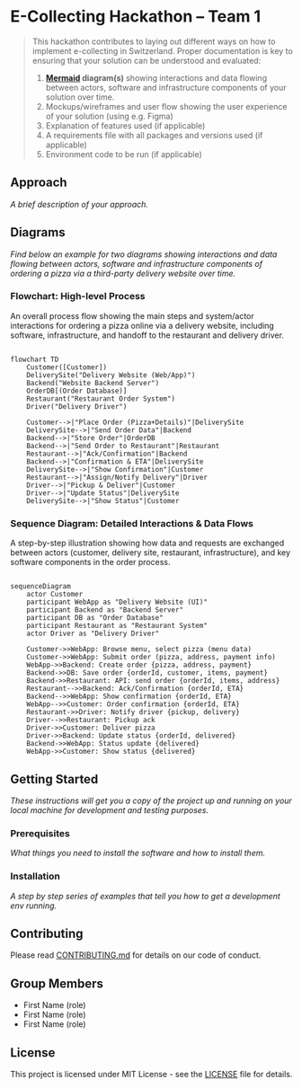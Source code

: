 # E-Collecting Hackathon – Team 1

> This hackathon contributes to laying out different ways on how to implement e-collecting in Switzerland. Proper documentation is key to ensuring that your solution can be understood and evaluated:
>
> 1) **[Mermaid](https://mermaid.js.org/) diagram(s)** showing interactions and data flowing between actors, software and infrastructure components of your solution over time.
> 2) Mockups/wireframes and user flow showing the user experience of your solution (using e.g. Figma)
> 3) Explanation of features used (if applicable)
> 4) A requirements file with all packages and versions used (if applicable)
> 5) Environment code to be run (if applicable)


## Approach

*A brief description of your approach.*

## Diagrams

*Find below an example for two diagrams showing interactions and data flowing between actors, software and infrastructure components of ordering a pizza via a third-party delivery website over time.*

### Flowchart: High-level Process

An overall process flow showing the main steps and system/actor interactions for ordering a pizza online via a delivery website, including software, infrastructure, and handoff to the restaurant and delivery driver.

```mermaid

flowchart TD
    Customer([Customer])
    DeliverySite("Delivery Website (Web/App)")
    Backend("Website Backend Server")
    OrderDB[(Order Database)]
    Restaurant("Restaurant Order System")
    Driver("Delivery Driver")

    Customer-->|"Place Order (Pizza+Details)"|DeliverySite
    DeliverySite-->|"Send Order Data"|Backend
    Backend-->|"Store Order"|OrderDB
    Backend-->|"Send Order to Restaurant"|Restaurant
    Restaurant-->|"Ack/Confirmation"|Backend
    Backend-->|"Confirmation & ETA"|DeliverySite
    DeliverySite-->|"Show Confirmation"|Customer
    Restaurant-->|"Assign/Notify Delivery"|Driver
    Driver-->|"Pickup & Deliver"|Customer
    Driver-->|"Update Status"|DeliverySite
    DeliverySite-->|"Show Status"|Customer

```

### Sequence Diagram: Detailed Interactions & Data Flows 

A step-by-step illustration showing how data and requests are exchanged between actors (customer, delivery site, restaurant, infrastructure), and key software components in the order process.

```mermaid

sequenceDiagram
    actor Customer
    participant WebApp as "Delivery Website (UI)"
    participant Backend as "Backend Server"
    participant DB as "Order Database"
    participant Restaurant as "Restaurant System"
    actor Driver as "Delivery Driver"

    Customer->>WebApp: Browse menu, select pizza (menu data)
    Customer->>WebApp: Submit order (pizza, address, payment info)
    WebApp->>Backend: Create order {pizza, address, payment}
    Backend->>DB: Save order {orderId, customer, items, payment}
    Backend->>Restaurant: API: send order {orderId, items, address}
    Restaurant-->>Backend: Ack/Confirmation {orderId, ETA}
    Backend-->>WebApp: Show confirmation {orderId, ETA}
    WebApp-->>Customer: Order confirmation {orderId, ETA}
    Restaurant->>Driver: Notify driver {pickup, delivery}
    Driver-->>Restaurant: Pickup ack
    Driver->>Customer: Deliver pizza
    Driver->>Backend: Update status {orderId, delivered}
    Backend->>WebApp: Status update {delivered}
    WebApp->>Customer: Show status {delivered}

```

## Getting Started

*These instructions will get you a copy of the project up and running on your local machine for development and testing purposes.*

### Prerequisites

*What things you need to install the software and how to install them.*

### Installation

*A step by step series of examples that tell you how to get a development env running.*

## Contributing

Please read [CONTRIBUTING.md](/CONTRIBUTING.md) for details on our code of conduct.

## Group Members

- First Name (role)
- First Name (role)
- First Name (role)

## License

This project is licensed under MIT License - see the [LICENSE](LICENSE) file for details.
